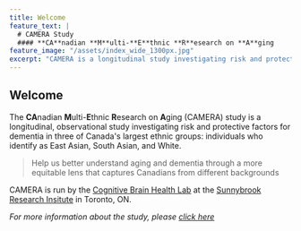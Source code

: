 ```yaml
---
title: Welcome
feature_text: |
  # CAMERA Study
  #### **CA**nadian **M**ulti-**E**thnic **R**esearch on **A**ging 
feature_image: "/assets/index_wide_1300px.jpg"
excerpt: "CAMERA is a longitudinal study investigating risk and protective factors for dementia in two of Canada's largest minority ethnic groups: individuals who identify as being of East Asian and South Asian descent."
---
```

## Welcome
The <b>CA</b>nadian <B>M</b>ulti-<b>E</b>thnic <b>R</b>esearch on <b>A</b>ging (CAMERA) study is a longitudinal, observational 
study investigating risk and protective factors for dementia in three of Canada's largest ethnic groups: individuals who 
identify as East Asian, South Asian, and White.<br/>

> Help us better understand aging and dementia through a more equitable lens that captures Canadians from different backgrounds

CAMERA is run by the [Cognitive Brain Health Lab](https://cbhlab.github.io) at the [Sunnybrook Research Insitute](https://sunnybrook.ca/research/) 
in Toronto, ON.<br/>

<em>For more information about the study, please [click here](/about.md)</em>
